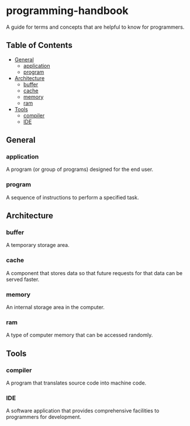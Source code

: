 # programming-handbook

A guide for terms and concepts that are helpful to know for programmers.

## Table of Contents
- [General](#general)
  - [application](#application)
  - [program](#program)
- [Architecture](#architecture)
  - [buffer](#buffer)
  - [cache](#cache)
  - [memory](#memory)
  - [ram](#ram)
- [Tools](#tools)
  - [compiler](#compiler)
  - [IDE](#ide)

## General

### application
A program (or group of programs) designed for the end user.

### program
A sequence of instructions to perform a specified task.

## Architecture

### buffer
A temporary storage area.

### cache
A component that stores data so that future requests for that data can be served faster.

### memory
An internal storage area in the computer.

### ram
A type of computer memory that can be accessed randomly.

## Tools

### compiler
A program that translates source code into machine code.

### IDE
A software application that provides comprehensive facilities to programmers for development.
